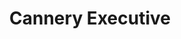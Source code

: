 ---
title: "Cannery Executive"
layout: "character-pack-single"
character_key: "cannery-executive"
---